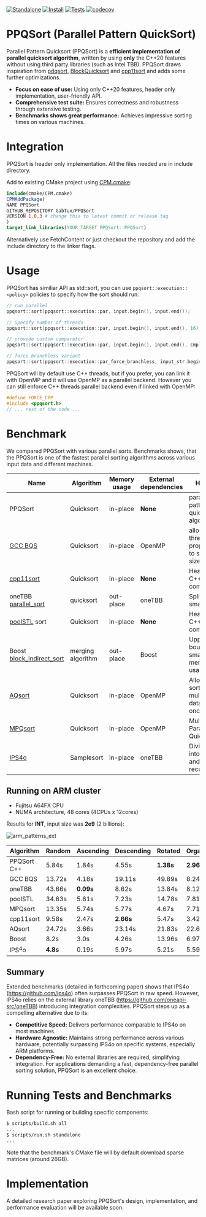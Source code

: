 [![Standalone](https://github.com/GabTux/ppqsort_suite/actions/workflows/standalone.yml/badge.svg)](https://github.com/GabTux/ppqsort_suite/actions/workflows/standalone.yml)
[![Install](https://github.com/GabTux/ppqsort_suite/actions/workflows/install.yml/badge.svg)](https://github.com/GabTux/ppqsort_suite/actions/workflows/install.yml)
[![Tests](https://github.com/GabTux/ppqsort_suite/actions/workflows/tests.yml/badge.svg)](https://github.com/GabTux/ppqsort_suite/actions/workflows/tests.yml)
[![codecov](https://codecov.io/github/GabTux/PPQSort/graph/badge.svg?token=K7UVUZ4N1N)](https://codecov.io/github/GabTux/PPQSort)

# PPQSort (Parallel Pattern QuickSort)
Parallel Pattern Quicksort (PPQSort) is a **efficient implementation of parallel quicksort algorithm**, written by using **only** the C++20 features without using third party libraries (such as Intel TBB). PPQSort draws inspiration from [pdqsort](https://github.com/orlp/pdqsort), [BlockQuicksort](https://github.com/weissan/BlockQuicksort) and [cpp11sort](https://gitlab.com/daniel.langr/cpp11sort) and adds some further optimizations.

* **Focus on ease of use:** Using only C++20 features, header only implementation, user-friendly API.
* **Comprehensive test suite:** Ensures correctness and robustness through extensive testing. 
* **Benchmarks shows great performance:** Achieves impressive sorting times on various machines.

# Integration
PPQSort is header only implementation. All the files needed are in include directory.

Add to existing CMake project using [CPM.cmake](https://github.com/cpm-cmake/CPM.cmake):
```CMake
include(cmake/CPM.cmake)
CPMAddPackage(
NAME PPQSort
GITHUB_REPOSITORY GabTux/PPQSort
VERSION 1.0.3 # change this to latest commit or release tag
)
target_link_libraries(YOUR_TARGET PPQSort::PPQSort)
```
Alternatively use FetchContent or just checkout the repository and add the include directory to the linker flags.

# Usage

PPQSort has similiar API as std::sort, you can use `ppqsort::execution::<policy>` policies to specify how the sort should run.
```cpp
// run parallel
ppqsort::sort(ppqsort::execution::par, input.begin(), input.end());

// Specify number of threads
ppqsort::sort(ppqsort::execution::par, input.begin(), input.end(), 16);

// provide custom comparator
ppqsort::sort(ppqsort::execution::par, input.begin(), input.end(), cmp);

// force branchless variant
ppqsort::sort(ppqsort::execution::par_force_branchless, input_str.begin(), input_str.end(), cmp);
```

PPQSort will by default use C++ threads, but if you prefer, you can link it with OpenMP and it will use OpenMP as a parallel backend. However you can still enforce C++ threads parallel backend even if linked with OpenMP:
```cpp
#define FORCE_CPP
#include <ppqsort.h>
// ... rest of the code ...
```

# Benchmark
We compared PPQSort with various parallel sorts. Benchmarks shows, that the PPQSort is one of the fastest parallel sorting algorithms across various input data and different machines.

| Name                            | Algorithm         | Memory usage | External dependencies                                                | Highlight                                           |
|---------------------------------|-------------------|--------------|----------------------------------------------------------------------|-----------------------------------------------------|
| PPQSort            | Quicksort         | in-place     | **None**                                                    | parallel pattern quicksort algorithm  |
| [GCC BQS](https://gcc.gnu.org/onlinedocs/libstdc++/manual/parallel_mode_design.html)            | Quicksort         | in-place     | OpenMP                                                    | allocating threads proportionally to subtask sizes  |
| [cpp11sort](https://gitlab.com/daniel.langr/cpp11sort)                       | Quicksort         | in-place     | **None**                                                                 | Header-only, C++11 compliant                        |
| oneTBB [parallel_sort](https://spec.oneapi.io/versions/latest/elements/oneTBB/source/algorithms/functions/parallel_sort_func.html#parallel-sort)          | quicksort         | out-place    | oneTBB                                                    | Splits input to small tasks                         |
| [poolSTL](https://github.com/alugowski/poolSTL) sort                         | Quicksort         | in-place     | **None**                                                                 | Header-only, C++17 compliant                        |
| Boost [block_indirect_sort](https://www.boost.org/doc/libs/develop/libs/sort/doc/html/sort/parallel.html#sort.parallel.block_indirect_sort)       | merging algorithm | out-place    | Boost                                                                | Upper bounded small memory usage                    |
| [AQsort](https://github.com/DanielLangr/AQsort)                          | Quicksort         | in-place     | OpenMP                                                    | Allows the sorting of multiple datasets at once     |
| [MPQsort](https://github.com/voronond/MPQsort/)              | Quicksort         | in-place     | OpenMP                                                    | Multiway Parallel Quicksort                         |
| [IPS4o](https://github.com/ips4o/ips4o)                        | Samplesort        | in-place     | oneTBB                                                    | Divides data into buckets and sort them recursively |

## Running on ARM cluster
* Fujitsu A64FX CPU
* NUMA architecture, 48 cores (4CPUs x 12cores)

Results for **INT**, input size was **2e9** (2 billions):

![arm_patterns_ext](https://github.com/GabTux/PPQSort/assets/24779546/95741ffe-d710-4360-afac-fa5dce3c50c1)

| Algorithm   | Random | Ascending | Descending | Rotated | OrganPipe | Heap | Total | Rank |
|-------------|----------------------------------|-------------------------------------|--------------------------------------|-----------------------------------|-------------------------------------|--------------------------------|---------------------------------|--------------------------------|
| PPQSort C++ | 5.84s                            | 1.84s                               | 4.55s                                | **1.38s**                    | **2.96s**                      | 5.58s                          | **22.15s**                          | **1**                              |
| GCC BQS     | 13.72s                           | 4.18s                               | 19.11s                               | 49.89s                            | 8.24s                               | 13.78s                         | 108.92s                         | 6                              |
| oneTBB      | 43.66s                           | **0.09s**                      | 8.62s                                | 13.84s                            | 8.12s                               | 43.9s                          | 118.23s                         | 9                              |
| poolSTL     | 34.63s                           | 5.61s                               | 7.23s                                | 14.78s                            | 7.81s                               | 46.88s                         | 116.94s                         | 7                              |
| MPQsort     | 13.35s                           | 5.74s                               | 5.77s                                | 4.67s                             | 7.71s                               | 12.87s                         | 50.11s                          | 5                              |
| cpp11sort   | 9.58s                            | 2.47s                               | **2.66s**                       | 5.47s                             | 3.42s                               | 9.9s                           | 33.5s                           | 3                              |
| AQsort      | 24.72s                           | 3.66s                               | 23.14s                               | 21.83s                            | 22.6s                               | 25.31s                         | 121.26s                         | 8                             |
| Boost       | 8.2s                             | 3.0s                                | 4.26s                                | 13.96s                            | 6.97s                               | 7.92s                          | 44.31s                          | 4                              |
| IPS$^4$o    | **4.8s**                    | 0.19s                               | 5.97s                                | 5.21s                             | 5.59s                               | **4.91s**                 | 26.67s                          | 2                              |

## Summary
Extended benchmarks (detailed in forthcoming paper) shows that IPS4o (https://github.com/ips4o) often surpasses PPQSort in raw speed. However, IPS4o relies on the external library oneTBB (https://github.com/oneapi-src/oneTBB) introducing integration complexities. PPQSort steps up as a compelling alternative due to its:

* **Competitive Speed:** Delivers performance comparable to IPS4o on most machines.
* **Hardware Agnostic:** Maintains strong performance across various hardware, potentially surpassing IPS4o on specific systems, especially ARM platforms.
* **Dependency-Free:** No external libraries are required, simplifying integration.
For applications demanding a fast, dependency-free parallel sorting solution, PPQSort is an excellent choice.

# Running Tests and Benchmarks
Bash script for running or building specific components:
```bash
$ scripts/build.sh all
...
$ scripts/run.sh standalone
...
```
Note that the benchmark's CMake file will by default download sparse matrices (around 26GB).

# Implementation
A detailed research paper exploring PPQSort's design, implementation, and performance evaluation will be available soon.
